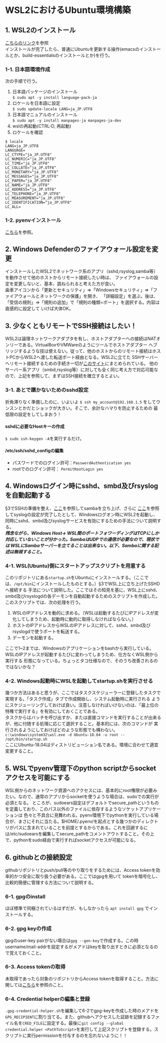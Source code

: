 # WSL2におけるUbuntu環境構築

## 1. WSL2のインストール

[こちらのリンク](https://docs.microsoft.com/ja-jp/windows/wsl/install-win10#manual-installation-steps)を参照  
インストールが完了したら、普通にUbuntuを更新する操作(emacsのインストールとか、build-essentialsのインストールとか)を行う。

### 1-1. 日本語環境作成

次の手順で行う。

1. 日本語パッケージのインストール  
`$ sudo apt -y install language-pack-ja`
2. ロケールを日本語に設定  
`$ sudo update-locale LANG=ja_JP.UTF8`
3. 日本語マニュアルのインストール  
`$ sudo apt -y install manpages-ja manpages-ja-dev`
4. wslの再起動(CTRL-D, 再起動)  
5. ロケールを確認

```text
$ locale  
LANG=ja_JP.UTF8
LANGUAGE=
LC_CTYPE="ja_JP.UTF8"
LC_NUMERIC="ja_JP.UTF8"
LC_TIME="ja_JP.UTF8"
LC_COLLATE="ja_JP.UTF8"
LC_MONETARY="ja_JP.UTF8"
LC_MESSAGES="ja_JP.UTF8"
LC_PAPER="ja_JP.UTF8"
LC_NAME="ja_JP.UTF8"
LC_ADDRESS="ja_JP.UTF8"
LC_TELEPHONE="ja_JP.UTF8"
LC_MEASUREMENT="ja_JP.UTF8"
LC_IDENTIFICATION="ja_JP.UTF8"
LC_ALL=
```

### 1-2. pyenvインストール

[こちら](https://github.com/pyenv/pyenv/)を参照。

## 2. Windows Defenderのファイアウォール設定を変更

インストールしたWSL2でネットワーク系のアプリ（sshd,rsyslog,samba等）を動作させて他のホストからリモート接続したい時は、
ファイアウォールの設定を変更しないと、基本、跳ねられると考えた方が良い。  
歯車アイコンから「更新とセキュリティ」⇒「Windowsセキュリティ」⇒「ファイアウォールとネットワークの保護」を開き、
「詳細設定」を選ぶ。後は、「受信の規則」⇒「規則の追加」で「規則の種類=ポート」を選択する。内容は直感的に設定して
いけば大体OK。

## 3. 少なくともリモートでSSH接続はしたい！

WSL2は論理ネットワークアダプタを有し、ホストアダプターへの接続はNATオンリーである。VirtualBoxやVMWareのようにツールでホストアダプター
へブリッジするような技は使えない。従って、他のホストからのリモート接続はホストPCからWSL2へ渡した転送ポート経由となる。WSL2に立てた
SSHサーバーへリモート接続するための手続き一切が[このサイト](https://qiita.com/yabeenico/items/15532c703974dc40a7f5)にまとめられている。
他のサーバー系アプリ（smbd,rsyslog等）に対しても全く同じ考え方で対応可能なので、上記を参照して、まずはSSH接続を確立するとよい。

### 3-1. あとで躓かないためのsshd設定

折角滞りなく準備したのに、いよいよ `$ ssh my_account@192.168.1.5` をしてウンスンとかだとショックが大きい。そこで、余計なハマりを防止するための
最低限の設定をしてしまおう！

#### sshdに必要なHostキーの作成

`$ sudo ssh-keygen -A`を実行するだけ。

#### /etc/ssh/sshd_configの編集

- パスワードでのログイン許可：`PasswordAuthentication yes`
- rootでのログイン許可：     `PermitRootLogin yes`

## 4. Windowsログイン時にsshd、smbd及びrsyslogを自動起動する

§3でSSHの準備を整え、[ここ](https://github.com/ConfiguresHowTo-sak52jp/HowToConstructSamba.git)を参照してsambaを立ち上げ、さらに
[ここ](https://github.com/CSharpExpAndLibs/LogServerExp.git)を参照してsyslogの設定が完了したとして、Windowsログオン時にWSL2を起動し、
同時にsshd、smbd及びsyslogサービスを有効にするための手法について説明する。  
***残念ながら、Windows Host-> WSL間のポートフォワーディングはTCPにしか対応していないことが分かった。SambaはUDPでの通信が必要なので、現状では
WSLにSambaサーバーを立てることは出来ない。以下、Sambaに関する記述は無視すること。***

### 4-1. WSL(Ubuntu)側にスタートアップスクリプトを用意する

このリポジトリにある`startup.sh`をUbuntuにインストールする。（ここでは、`/opt/bin`にインストールしたものとする。）§3でWSL上に立ち上げたSSHDへ接続する
手法について説明した。ここではその知見を基に、WSL上にsshd、smbd及びrsyslogdの各デーモンを自動起動するためのスクリプトを作成した。
このスクリプトでは、次の処理を行う。

1. WSLのIPアドレスを動的に求める。（WSLは起動するたびにIPアドレスが変化してしまうため、起動時に動的に取得しなければならない。）
1. ホストのIPアドレスからWSLのIPアドレスに対して、sshd、smbd及びrsyslogdで使うポートを転送する。
1. デーモンを起動する。

ここで1~2までは、Windowsのアプリケーションをbashから実行している。WSLのIPアドレスが起動するたびに変わってしまうため、仕方なくWSL側から実行する
形態になっている。ちょっとタコ仕様なので、そのうち改善されるのではないかな？

### 4-2. Windows起動時にWSLを起動してstartup.shを実行させる

幾つか方法はあると思うが、ここではタスクスケジューラーに登録したタスクで実現する。「タスク作成」タブで作成開始し、システム起動時に実行される
ようにスケジューリングしておけば良い。注意しなければいけないのは、「最上位の特権で実行する」を有効にしておくことである。  
タスクからはバッチを呼び出すか、または直接コマンドを実行することが出来るが、他に付随する処理に応じて選択すること。基本的には、次のコマンドが
実行されるようにしておけばどのような形態でも構わない。  
`c:\windows\system32\wsl.exe -d Ubuntu-18.04 -u root -- /opt/bin/startup.sh`  
ここにUbuntu-18.04はディストリビューション名である。環境に合わせて適宜変更すること。

## 5. WSLでpyenv管理下のpython scriptからsocketアクセスを可能にする

WSL側からのネットワーク資源へのアクセスには、基本的にroot権限が必要みたい。なので、通常のアプリからsocketを使うような場合は、sudoでの実行が必須となる。
ところが、sudoears設定はデフォルトでsecure_pathというものを定義しており、このパス以外のファイルに依存するようなソケットアプリケーションは
色々と不具合に見舞われる。pyenv環境下でpythonを実行している場合が、まさにそれに当たる。$HOME/.pyenv/を起点とする幾つかのディレクトリがパスに含まれていることを前提とするからである。これを回避するには/etc/sudoearsを編集してsecure_pathをコメントアウトすること。その上で、pythonをsudo経由で実行すればsocketアクセスが可能になる。

## 6. githubとの接続設定

githubリポジトリとpush/pull等のやり取りをするためには、Access tokenを効率的かつ安全に取り扱う必要がある。ここではgpgを用いて
tokenを暗号化し、比較的簡便に管理する方法について説明する。

### 6-1. gpgのinstall

ほぼ標準で同梱されているはずだが、もしなかったら `apt install gpg` でインストールする。

### 6-2. gpg keyの作成

gpgのuser-key pairがない場合は`gpg --gen-key`で作成する。この時username/mail-addrを設定するがメアドはkeyを取り出すときに必須となるので覚えておくこと。

### 6-3. Access tokenの取得

未取得であったら対象のリポジトリからAccess tokenを取得すること。方法に関しては[こちら](https://docs.github.com/ja/authentication/keeping-your-account-and-data-secure/managing-your-personal-access-tokens)を参照のこと。

### 6-4. Credential helperの編集と登録

`.gpg-credential-helper.sh`を編集して6-2でgpg-keyを作成した時のメアドを`GPG_RECIPIENT`に割り当てる。また、githubへアクセスした証跡を記録するファイル名を`CRED_FILE`に設定する。最後に`git config --global credential.helper <PathToScript>`を実行して上記スクリプトを登録する。スクリプトに実行permissionを付与するのを忘れないように！！




